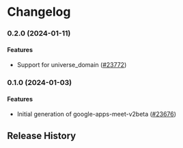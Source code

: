 # Changelog

### 0.2.0 (2024-01-11)

#### Features

* Support for universe_domain ([#23772](https://github.com/googleapis/google-cloud-ruby/issues/23772)) 

### 0.1.0 (2024-01-03)

#### Features

* Initial generation of google-apps-meet-v2beta ([#23676](https://github.com/googleapis/google-cloud-ruby/issues/23676)) 

## Release History
